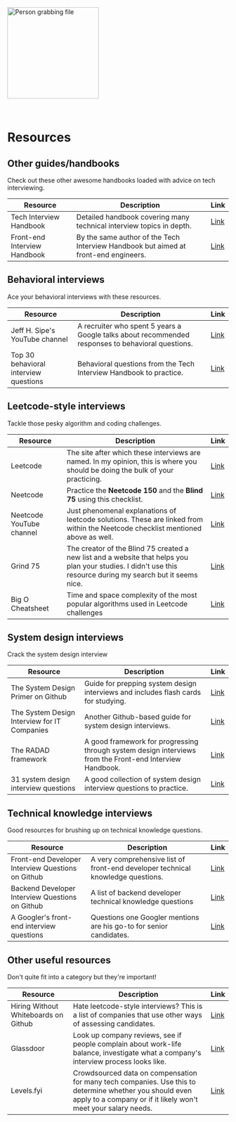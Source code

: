 <img style="margin: 0 auto; max-width:13rem; margin-bottom: 2rem" width="208" height="208" alt="Person grabbing file" src="/resources.svg" />

# Resources

<star />

## Other guides/handbooks

Check out these other awesome handbooks loaded with advice on tech interviewing.

| Resource                     | Description                                                                         | Link                                               |
| ---------------------------- | ----------------------------------------------------------------------------------- | -------------------------------------------------- |
| Tech Interview Handbook      | Detailed handbook covering many technical interview topics in depth.                | [Link](https://www.techinterviewhandbook.org/)     |
| Front-end Interview Handbook | By the same author of the Tech Interview Handbook but aimed at front-end engineers. | [Link](https://www.frontendinterviewhandbook.com/) |

## Behavioral interviews

Ace your behavioral interviews with these resources.

| Resource                              | Description                                                                                       | Link                                                                          |
| ------------------------------------- | ------------------------------------------------------------------------------------------------- | ----------------------------------------------------------------------------- |
| Jeff H. Sipe's YouTube channel        | A recruiter who spent 5 years a Google talks about recommended responses to behavioral questions. | [Link](https://www.youtube.com/c/JeffHSipe)                                   |
| Top 30 behavioral interview questions | Behavioral questions from the Tech Interview Handbook to practice.                                | [Link](https://www.techinterviewhandbook.org/behavioral-interview-questions/) |

## Leetcode-style interviews

Tackle those pesky algorithm and coding challenges.

| Resource                 | Description                                                                                                                                                   | Link                                                  |
| ------------------------ | ------------------------------------------------------------------------------------------------------------------------------------------------------------- | ----------------------------------------------------- |
| Leetcode                 | The site after which these interviews are named. In my opinion, this is where you should be doing the bulk of your practicing.                                | [Link](https://leetcode.com)                          |
| Neetcode                 | Practice the **Neetcode 150** and the **Blind 75** using this checklist.                                                                                      | [Link](https://neetcode.io/practice)                  |
| Neetcode YouTube channel | Just phenomenal explanations of leetcode solutions. These are linked from within the Neetcode checklist mentioned above as well.                              | [Link](https://www.youtube.com/c/NeetCode)            |
| Grind 75                 | The creator of the Blind 75 created a new list and a website that helps you plan your studies. I didn't use this resource during my search but it seems nice. | [Link](https://www.techinterviewhandbook.org/grind75) |
| Big O Cheatsheet         | Time and space complexity of the most popular algorithms used in Leetcode challenges                                                                          | [Link](https://www.bigocheatsheet.com/)               |

## System design interviews

Crack the system design interview

| Resource                                     | Description                                                                                              | Link                                                                                       |
| -------------------------------------------- | -------------------------------------------------------------------------------------------------------- | ------------------------------------------------------------------------------------------ |
| The System Design Primer on Github           | Guide for prepping system design interviews and includes flash cards for studying.                       | [Link](https://github.com/donnemartin/system-design-primer)                                |
| The System Design Interview for IT Companies | Another Github-based guide for system design interviews.                                                 | [Link](https://github.com/checkcheckzz/system-design-interview)                            |
| The RADAD framework                          | A good framework for progressing through system design interviews from the Front-end Interview Handbook. | [Link](https://www.frontendinterviewhandbook.com/front-end-system-design/#radad-framework) |
| 31 system design interview questions         | A good collection of system design interview questions to practice.                                      | [Link](https://igotanoffer.com/blogs/tech/system-design-interviews)                        |

## Technical knowledge interviews

Good resources for brushing up on technical knowledge questions.

| Resource                                          | Description                                                                     | Link                                                                                  |
| ------------------------------------------------- | ------------------------------------------------------------------------------- | ------------------------------------------------------------------------------------- |
| Front-end Developer Interview Questions on Github | A very comprehensive list of front-end developer technical knowledge questions. | [Link](https://github.com/h5bp/Front-end-Developer-Interview-Questions)               |
| Backend Developer Interview Questions on Github   | A list of backend developer technical knowledge questions                       | [Link](https://github.com/arialdomartini/Back-End-Developer-Interview-Questions)      |
| A Googler's front-end interview questions         | Questions one Googler mentions are his go-to for senior candidates.             | [Link](https://medium.com/codex/my-google-front-end-interview-questions-bca96925c16a) |

## Other useful resources

Don't quite fit into a category but they're important!

| Resource                             | Description                                                                                                                                                               | Link                                                         |
| ------------------------------------ | ------------------------------------------------------------------------------------------------------------------------------------------------------------------------- | ------------------------------------------------------------ |
| Hiring Without Whiteboards on Github | Hate leetcode-style interviews? This is a list of companies that use other ways of assessing candidates.                                                                  | [Link](https://github.com/poteto/hiring-without-whiteboards) |
| Glassdoor                            | Look up company reviews, see if people complain about work-life balance, investigate what a company's interview process looks like.                                       | [Link](https://glassdoor.com)                                |
| Levels.fyi                           | Crowdsourced data on compensation for many tech companies. Use this to determine whether you should even apply to a company or if it likely won't meet your salary needs. | [Link](https://levels.fyi)                                   |

<foot />
